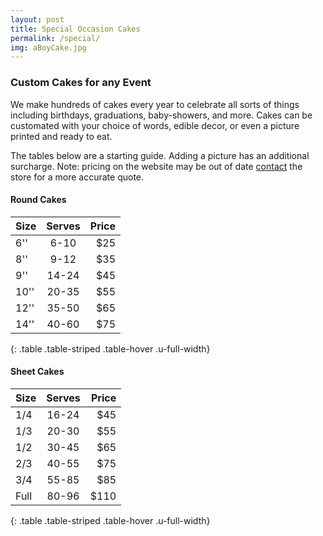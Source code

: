 ```yaml
---
layout: post
title: Special Occasion Cakes
permalink: /special/
img: aBoyCake.jpg
---
```


<h3>Custom Cakes for any Event </h3>
We make hundreds of cakes every year to celebrate all sorts of things including birthdays, graduations, baby-showers, and more. Cakes can be customated with your choice of words, edible decor, or even a picture printed and ready to eat.

The tables below are a starting guide. Adding a picture has an additional surcharge. Note: pricing on the website may be out of date [contact]({{site.baseurl}}/contact/) the store for a more accurate quote. 

<h4>Round Cakes</h4>

| Size    | Serves   | Price  |
|---------|:--------:|-------:|
| 6''     |   6-10   |    $25 |
| 8''     |   9-12   |    $35 |
| 9''     |  14-24   | 	  $45 |
| 10''    |  20-35   |    $55 |
| 12''    |  35-50   | 	  $65 |
| 14''    |  40-60   | 	  $75 |
{: .table .table-striped .table-hover .u-full-width}

<h4>Sheet Cakes </h4>

| Size    | Serves   | Price  |
|---------|:--------:|-------:|
| 1/4     |  16-24   |    $45 |
| 1/3     |  20-30   |    $55 |
| 1/2     |  30-45   | 	  $65 |
| 2/3     |  40-55   |    $75 |
| 3/4     |  55-85   | 	  $85 |
| Full    |  80-96   | 	 $110 |
{: .table .table-striped .table-hover .u-full-width}
